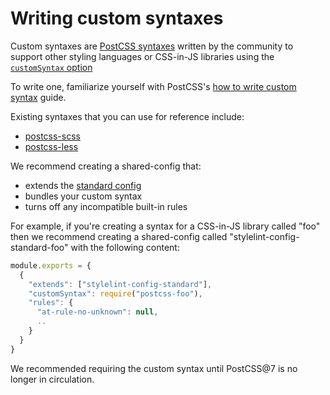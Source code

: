 # Writing custom syntaxes

Custom syntaxes are [PostCSS syntaxes](https://github.com/postcss/postcss#syntaxes) written by the community to support other styling languages or CSS-in-JS libraries using the [`customSyntax` option](../user-guide/usage/options.md#customSyntax)

To write one, familiarize yourself with PostCSS's [how to write custom syntax](https://github.com/postcss/postcss/blob/main/docs/syntax.md) guide.

Existing syntaxes that you can use for reference include:

- [postcss-scss](https://github.com/postcss/postcss-scss)
- [postcss-less](https://github.com/shellscape/postcss-less)

We recommend creating a shared-config that:

- extends the [standard config](https://github.com/stylelint/stylelint-config-standard)
- bundles your custom syntax
- turns off any incompatible built-in rules

For example, if you're creating a syntax for a CSS-in-JS library called "foo" then we recommend creating a shared-config called "stylelint-config-standard-foo" with the following content:

```js
module.exports = {
  {
    "extends": ["stylelint-config-standard"],
    "customSyntax": require("postcss-foo"),
    "rules": {
      "at-rule-no-unknown": null,
      ..
    }
  }
}
```

We recommended requiring the custom syntax until PostCSS@7 is no longer in circulation.
